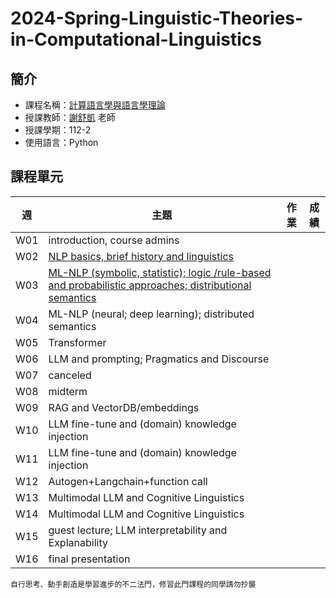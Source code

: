 # 2024-Spring-Linguistic-Theories-in-Computational-Linguistics
## 簡介
* 課程名稱：[計算語言學與語言學理論](https://coursemap.aca.ntu.edu.tw/course_map_all/course.php?code=142+D0200)
* 授課教師：[謝舒凱](http://ai.robo.ntu.edu.tw/personal.php?id=69) 老師
* 授課學期：112-2
* 使用語言：Python
 
## 課程單元
|週|主題|作業|成績|
|----|----|----|----|
|W01|introduction, course admins|||
|W02|[NLP basics, brief history and linguistics](https://hackmd.io/@895n2PoiTf6zr08FjTMQ_Q/BJOwdO43T/https%3A%2F%2Fhackmd.io%2F%40895n2PoiTf6zr08FjTMQ_Q%2FrJAsDON26)|||
|W03|[ML-NLP (symbolic, statistic); logic /rule-based and probabilistic approaches; distributional semantics](https://hackmd.io/@895n2PoiTf6zr08FjTMQ_Q/BJOwdO43T/https%3A%2F%2Fhackmd.io%2F%40895n2PoiTf6zr08FjTMQ_Q%2Fryiw1bwp6)|||
|W04|ML-NLP (neural; deep learning); distributed semantics|||
|W05|Transformer|||
|W06|LLM and prompting; Pragmatics and Discourse|||
|W07|canceled|||
|W08|midterm|||
|W09|RAG and VectorDB/embeddings|||
|W10|LLM fine-tune and (domain) knowledge injection|||
|W11|LLM fine-tune and (domain) knowledge injection|||
|W12|Autogen+Langchain+function call|||
|W13|Multimodal LLM and Cognitive Linguistics|||
|W14|Multimodal LLM and Cognitive Linguistics|||
|W15|guest lecture; LLM interpretability and Explanability|||
|W16|final presentation|||

    自行思考、動手創造是學習進步的不二法門，修習此門課程的同學請勿抄襲

